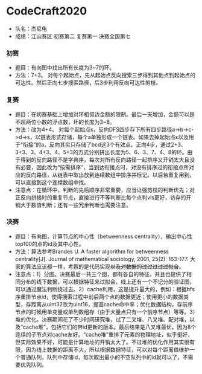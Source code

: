 # CodeCraft2020
* 队名：杰尼龟
* 成绩：江山赛区 初赛第二 复赛第一 决赛全国第七  
  
### 初赛
* 题目：有向图中找出所有长度为3~7的环。
* 方法：7+3。 对每个起始点，先从起始点反向搜索三步得到其他点到起始点的可达性。然后正向七步搜索路径，后3步利用反向可达性剪枝。

### 复赛
* 题目：在初赛基础上增加对环相邻边金额的限制。最后一天增加，金额可以是不超两位小数的浮点数，环的长度为3~8。
* 方法：改为4+4。 对每个起始点s，反向DFS四步存下所有四步路径a->b->c->d->s，以链表形式存储，每个a单独形成一个链表。如果去掉起始点s以及用于“衔接”的a，反向其实只存储了bcd这3个有效点。正向4步，通过2+3、3+3、3、4+3、4、5+3的方式分别拼出长度为5、6、3、7、4、8的环。由于得到的反向路径不是字典序，每次对所有反向路径一起排序又开销太大且没有必要，因此改为“按需排序”，当到达衔接点时，对没有排序过的衔接点所对应的反向路径，从链表中取出放到连续数组中排序并标记。以后若重复用到，可以直接到这个连续数组中找。
* 注意点：在循环中，判断的先后顺序非常重要，应当让强剪枝的判断优先；对正反向拼接时的重复节点，直接进行不等判断比每个点判vis更好，访存的开销大于数值判断；还有一些冗余判断也需要注意。

### 决赛
* 题目：有向图，计算节点的中心性（betweenness centrality），输出中心性top100的点的id及其中心性。
* 方法：算法参考Brandes U. A faster algorithm for betweenness centrality[J]. Journal of mathematical sociology, 2001, 25(2): 163-177. 大家的算法应该都一样，考察的是代码实现~~以及对数据的过过过过过拟合~~。
* 注意点：1）分图。决赛最后一共三个图，都有各自的特征，并且也提供了相同分布的线下数据，可以根据特征来过拟合。线上还有一个不记分的验证图，可以通过魔法判断绕过去。2）cache利用，这是提升最大的，例如：根据bfs序重排节点id，使得搜索过程中前后两个点的数据更近；使用更小的数据类型，存距离从uint32改为uint16，提高cache命中率；优化数据结构，存前序节点的时候用单变量或单列数组存（由于大量点只有一个前序节点）等等。3）堆的优化。决赛期间花了不少时间研究堆，试了二叉堆、八叉堆、配对堆，以及“cache堆”，包括它们的带id更新的版本。最后结果是八叉堆最优，因为8个连续的子节点对cache友好。“cache堆”重排了元素的物理地址，似乎挺好，但实际效果不好，可能是计算地址的开销太大了。不过堆的优化作用其实很有限，因为线上数据的距离不大，所以根据数据特征，可以对每个距离值维护一个普通队列，队列中存储id，每次取出最小的不空队列中的id就可以了，不需要优先队列。
